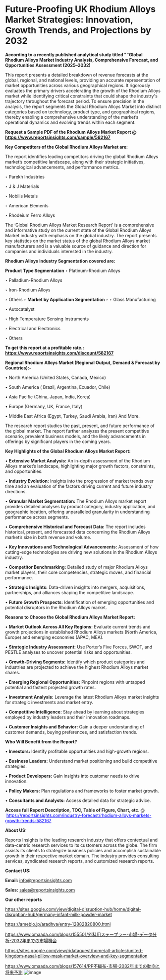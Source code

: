 # Future-Proofing UK Rhodium Alloys Market Strategies: Innovation, Growth Trends, and Projections by 2032

<strong>According to a recently published analytical study titled ""Global Rhodium Alloys Market Industry Analysis, Comprehensive Forecast, and Opportunities Assessment (2025–2032)</strong>

This report presents a detailed breakdown of revenue forecasts at the global, regional, and national levels, providing an accurate representation of market opportunities across various geographical regions. It rigorously evaluates the primary drivers accelerating the growth of the Rhodium Alloys market while identifying critical constraints that could shape the industry's trajectory throughout the forecast period. To ensure precision in the analysis, the report segments the Global Rhodium Alloys Market into distinct categories based on technology, product type, and geographical regions, thereby enabling a comprehensive understanding of the market’s operational dynamics and evolving trends within each segment.

<strong>Request a Sample PDF of the Rhodium Alloys Market Report </strong><strong>@<a href=https://www.reportsinsights.com/sample/582167 style=color:#0000ff;> https://www.reportsinsights.com/sample/582167</a></strong></font>

<strong>Key Competitors of the Global Rhodium Alloys Market are:</strong>

The report identifies leading competitors driving the global Rhodium Alloys market’s competitive landscape, along with their strategic initiatives, technological advancements, and performance metrics.

‣ Parekh Industries

‣ J & J Materials

‣ Nobilis Metals

‣ American Elements

‣ Rhodeium Ferro Alloys

The ‘Global Rhodium Alloys Market Research Report’ is a comprehensive and informative study on the current state of the Global Rhodium Alloys Market industry with emphasis on the global industry. The report presents key statistics on the market status of the global Rhodium Alloys market manufacturers and is a valuable source of guidance and direction for companies and individuals interested in the industry.

<strong>Rhodium Alloys Industry Segmentation covered are:</strong>

<strong>Product Type Segmentation</strong>
‣
Platinum-Rhodium Alloys

‣ Palladium-Rhodium Alloys

‣ Iron-Rhodium Alloys

‣ Others
‣ 
<strong>Market by Application Segmentation</strong>
‣
‣  Glass Manufacturing

‣ Autocatalyst

‣ High Temperature Sensing Instruments

‣ Electrical and Electronics

‣ Others

<strong>To get this report at a profitable rate.: <a href=https://www.reportsinsights.com/discount/582167 style=color:#0000ff;>https://www.reportsinsights.com/discount/582167</a></strong></font>

<strong>Regional Rhodium Alloys Market (Regional Output, Demand &amp; Forecast by Countries):-</strong>

• North America (United States, Canada, Mexico)

• South America ( Brazil, Argentina, Ecuador, Chile)

• Asia Pacific (China, Japan, India, Korea)

• Europe (Germany, UK, France, Italy)

• Middle East Africa (Egypt, Turkey, Saudi Arabia, Iran) And More.

The research report studies the past, present, and future performance of the global market. The report further analyzes the present competitive scenario, prevalent business models, and the likely advancements in offerings by significant players in the coming years.

<strong>Key Highlights of the Global Rhodium Alloys Market Report:</strong>

• <strong>Extensive Market Analysis:</strong> An in-depth assessment of the Rhodium Alloys market’s landscape, highlighting major growth factors, constraints, and opportunities.

• <strong>Industry Evolution:</strong> Insights into the progression of market trends over time and an evaluation of the factors driving current and future industry directions.

• <strong>Granular Market Segmentation:</strong> The Rhodium Alloys market report provides detailed analyses by product category, industry application, and geographic location, offering unparalleled granularity in understanding performance across segments.

• <strong>Comprehensive Historical and Forecast Data:</strong> The report includes historical, present, and forecasted data concerning the Rhodium Alloys market’s size in both revenue and volume.

• <strong>Key Innovations and Technological Advancements:</strong> Assessment of how cutting-edge technologies are driving new solutions in the Rhodium Alloys industry.

• <strong>Competitor Benchmarking:</strong> Detailed study of major Rhodium Alloys market players, their core competencies, strategic moves, and financial performance.

• <strong>Strategic Insights:</strong> Data-driven insights into mergers, acquisitions, partnerships, and alliances shaping the competitive landscape.

• <strong>Future Growth Prospects:</strong> Identification of emerging opportunities and potential disruptors in the Rhodium Alloys market.

<strong>Reasons to Choose the Global Rhodium Alloys Market Report:</strong>

• <strong>Market Outlook Across All Key Regions:</strong> Evaluate current trends and growth projections in established Rhodium Alloys markets (North America, Europe) and emerging economies (APAC, MEA).

• <strong>Strategic Industry Assessment:</strong> Use Porter’s Five Forces, SWOT, and PESTLE analyses to uncover potential risks and opportunities.

• <strong>Growth-Driving Segments:</strong> Identify which product categories and industries are projected to achieve the highest Rhodium Alloys market shares.

• <strong>Emerging Regional Opportunities:</strong> Pinpoint regions with untapped potential and fastest projected growth rates.

• <strong>Investment Analysis:</strong> Leverage the latest Rhodium Alloys market insights for strategic investments and market entry.

• <strong>Competitive Intelligence:</strong> Stay ahead by learning about strategies employed by industry leaders and their innovation roadmaps.

• <strong>Customer Insights and Behavior:</strong> Gain a deeper understanding of customer demands, buying preferences, and satisfaction trends.

<strong>Who Will Benefit from the Report?</strong>

• <strong>Investors:</strong> Identify profitable opportunities and high-growth regions.

• <strong>Business Leaders:</strong> Understand market positioning and build competitive strategies.

• <strong>Product Developers:</strong> Gain insights into customer needs to drive innovation.

• <strong>Policy Makers:</strong> Plan regulations and frameworks to foster market growth.

• <strong>Consultants and Analysts:</strong> Access detailed data for strategic advice.
</ul>
<strong>Access full Report Description, TOC, Table of Figure, Chart, etc. </strong>@  <a href=https://reportsinsights.com/industry-forecast/rhodium-alloys-markets-growth-trends-582167 style=color:#0000ff;>https://reportsinsights.com/industry-forecast/rhodium-alloys-markets-growth-trends-582167</a></font>

<strong><strong>About US</strong>:</strong>

Reports Insights is the leading research industry that offers contextual and data-centric research services to its customers across the globe. The firm assists its clients to strategize business policies and accomplish sustainable growth in their respective market domain. The industry provides consulting services, syndicated research reports, and customized research reports.

<strong>Contact US:</strong>

<p class=""""><b>Email:</b> <a href=mailto:info@reportsinsights.com>info@reportsinsights.com</a></p>
<p class=""""><b>Sales:</b> <a href=mailto:sales@reportsinsights.com>sales@reportsinsights.com</a></p>

<strong>Our other reports</strong>

<a href=https://sites.google.com/view/digital-disruption-hub/home/digital-disruption-hub/germany-infant-milk-powder-market>https://sites.google.com/view/digital-disruption-hub/home/digital-disruption-hub/germany-infant-milk-powder-market</a>

<a href=https://ameblo.jp/aradhya/entry-12882820800.html>https://ameblo.jp/aradhya/entry-12882820800.html</a>

<a href=https://www.omaada.com/blogs/155501/外科用ステープラー-市場-データ分析-2032年までの市場機会>https://www.omaada.com/blogs/155501/外科用ステープラー-市場-データ分析-2032年までの市場機会</a>

<a href=https://sites.google.com/view/ridataquest/home/all-articles/united-kingdom-nasal-pillow-mask-market-overview-and-key-segmentation>https://sites.google.com/view/ridataquest/home/all-articles/united-kingdom-nasal-pillow-mask-market-overview-and-key-segmentation</a>

<a href=https://www.omaada.com/blogs/157614/PP不織布-市場-2032年までの動向と将来予測>https://www.omaada.com/blogs/157614/PP不織布-市場-2032年までの動向と将来予測</a>
![image](https://github.com/user-attachments/assets/8c7b3678-93d6-48ad-b25f-fb34cbdc33db)

